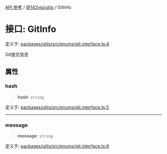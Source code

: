 [API 参考](../../../index.md) / [@142vip/utils](../index.md) / GitInfo

# 接口: GitInfo

定义于: [packages/utils/src/enums/git.interface.ts:4](https://github.com/142vip/core-x/blob/58a4aca72f73ebc92491a458c9b83754486dc296/packages/utils/src/enums/git.interface.ts#L4)

Git提交信息

## 属性

### hash

> **hash**: `string`

定义于: [packages/utils/src/enums/git.interface.ts:5](https://github.com/142vip/core-x/blob/58a4aca72f73ebc92491a458c9b83754486dc296/packages/utils/src/enums/git.interface.ts#L5)

***

### message

> **message**: `string`

定义于: [packages/utils/src/enums/git.interface.ts:6](https://github.com/142vip/core-x/blob/58a4aca72f73ebc92491a458c9b83754486dc296/packages/utils/src/enums/git.interface.ts#L6)

